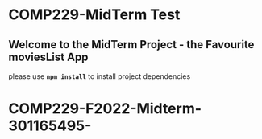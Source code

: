 # COMP229-MidTerm Test

## Welcome to the MidTerm Project - the Favourite moviesList App

please use **`npm install`** to install project dependencies
# COMP229-F2022-Midterm-301165495-
